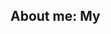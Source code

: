 ## About me: My 

<!--
**Matthew1454/Matthew1454** is a ✨ _special_ ✨ repository because its `README.md` (this file) appears on your GitHub profile.



##8 🔭 I’m currently working on building 
- 🌱 I’m currently learning ...
- 👯 I’m looking to collaborate on ...
- 🤔 I’m looking for help with ...
- 💬 Ask me about ...
- 📫 How to reach me: ...
- 😄 Pronouns: ...
- ⚡ Fun fact: ...
-->
